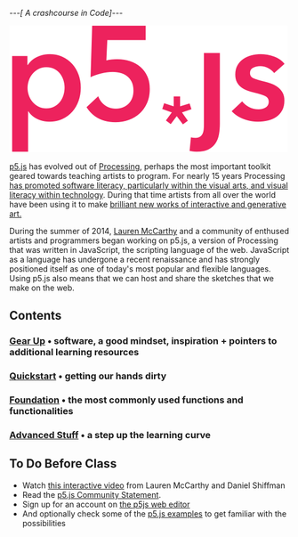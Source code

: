 *---[ A crashcourse in Code]---*

![p5.js logo](img/p5js.svg)   

[p5.js](http://p5js.org/) has evolved out of [Processing](https://processing.org/), perhaps the most important toolkit geared towards teaching artists to program. For nearly 15 years Processing [has promoted software literacy, particularly within the visual arts, and visual literacy within technology](https://processing.org/overview/). During that time artists from all over the world have been using it to make [brilliant new works of interactive and generative art.](https://processing.org/exhibition/)

During the summer of 2014, [Lauren McCarthy](http://lauren-mccarthy.com/) and a community of enthused artists and programmers began working on p5.js, a version of Processing that was written in JavaScript, the scripting language of the web. JavaScript as a language has undergone a recent renaissance and has strongly positioned itself as one of today's most popular and flexible languages. Using p5.js also means that we can host and share the sketches that we make on the web.


## Contents
### [Gear Up](00_requirements.md) • software, a good mindset, inspiration + pointers to additional learning resources
### [Quickstart](01_firststeps.md) • getting our hands dirty
### [Foundation](02_basics.md) • the most commonly used functions and functionalities
### [Advanced Stuff](03_advanced.md) • a step up the learning curve


## To Do Before Class
- Watch [this interactive video](http://hello.p5js.org/) from Lauren McCarthy and Daniel Shiffman
- Read the [p5.js Community Statement](https://p5js.org/community/).
- Sign up for an account on [the p5js web editor](https://editor.p5js.org/)
- And optionally check some of the [p5.js examples](https://p5js.org/examples/) to get familiar with the possibilities 
